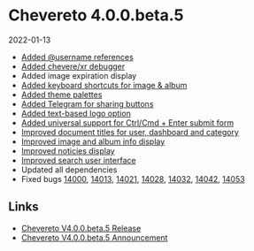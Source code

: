 # Chevereto 4.0.0.beta.5

2022-01-13

- [Added @username references](https://chevereto.com/community/threads/chevereto-v4-0-0-beta-5-announcement.14006/post-70238)
- [Added chevere/xr debugger](https://chevereto.com/community/threads/chevereto-v4-0-0-beta-5-announcement.14006/post-70386)
- Added image expiration display
- [Added keyboard shortcuts for image & album](https://chevereto.com/community/threads/chevereto-v4-0-0-beta-5-announcement.14006/post-70309)
- [Added theme palettes](https://chevereto.com/community/threads/chevereto-v4-0-0-beta-5-announcement.14006/post-70272)
- [Added Telegram for sharing buttons](https://chevereto.com/community/threads/chevereto-v4-0-0-beta-5-announcement.14006/post-70241)
- [Added text-based logo option](https://chevereto.com/community/threads/chevereto-v4-0-0-beta-5-announcement.14006/post-70318)
- [Added universal support for Ctrl/Cmd + Enter submit form](https://chevereto.com/community/threads/chevereto-v4-0-0-beta-5-announcement.14006/post-70290)
- [Improved document titles for user, dashboard and category](https://chevereto.com/community/threads/chevereto-v4-0-0-beta-5-announcement.14006/post-70236)
- [Improved image and album info display](https://chevereto.com/community/threads/chevereto-v4-0-0-beta-5-announcement.14006/post-70303)
- [Improved noticies display](https://chevereto.com/community/threads/chevereto-v4-0-0-beta-5-announcement.14006/post-70288)
- [Improved search user interface](https://chevereto.com/community/threads/chevereto-v4-0-0-beta-5-announcement.14006/post-70237)
- Updated all dependencies
- Fixed bugs [14000](https://chevereto.com/community/threads/14000), [14013](https://chevereto.com/community/threads/14013), [14021](https://chevereto.com/community/threads/14021), [14028](https://chevereto.com/community/threads/14028), [14032](https://chevereto.com/community/threads/14032), [14042](https://chevereto.com/community/threads/14042), [14053](https://chevereto.com/community/threads/14053)

## Links

- [Chevereto V4.0.0.beta.5 Release](https://chevereto.com/community/threads/chevereto-v4-0-0-beta-5.14056/)
- [Chevereto V4.0.0.beta.5 Announcement](https://chevereto.com/community/threads/chevereto-v4-0-0-beta-5-announcement.14006/)
